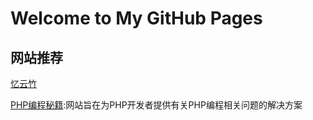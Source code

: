 # Welcome to My GitHub Pages

## 网站推荐

[忆云竹](https://eyunzhu.com)

[PHP编程秘籍](https://phpforever.cn/):网站旨在为PHP开发者提供有关PHP编程相关问题的解决方案

